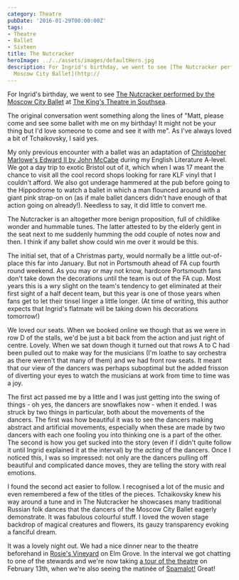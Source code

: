 ```yaml
---
category: Theatre
pubDate: '2016-01-29T00:00:00Z'
tags:
- Theatre
- Ballet
- Sixteen
title: The Nutcracker
heroImage: ../../assets/images/defaultHero.jpg
description: For Ingrid's birthday, we went to see [The Nutcracker performed by the
  Moscow City Ballet](http://
---
```

For Ingrid's birthday, we went to see [The Nutcracker performed by the Moscow City Ballet](http://moscowcityballet.com/en/repertoire/ballet/1) at [The King's Theatre in Southsea](http://kingsportsmouth.co.uk).

The original conversation went something along the lines of "Matt, please come and see some ballet with me on my birthday! It might not be your thing but I'd love someone to come and see it with me". As I've always loved a bit of Tchaikovsky, I said yes.

My only previous encounter with a ballet was an adaptation of [Christopher Marlowe's Edward II by John McCabe](https://en.m.wikipedia.org/wiki/Edward_II_(ballet)) during my English Literature A-level. We got a day trip to exotic Bristol out of it, which when I was 17 meant the chance to visit all the cool record shops looking for rare KLF vinyl that I couldn't afford. We also got underage hammered at the pub before going to the Hippodrome to watch a ballet in which a man flounced around with a giant pink strap-on on (as if male ballet dancers didn't have enough of that action going on already!). Needless to say, it did little to convert me.

The Nutcracker is an altogether more benign proposition, full of childlike wonder and hummable tunes. The latter attested to by the elderly gent in the seat next to me suddenly humming the odd couple of notes now and then. I think if any ballet show could win me over it would be this.

The initial set, that of a Christmas party, would normally be a little out-of-place this far into January. But not in Portsmouth ahead of FA cup fourth round weekend. As you may or may not know, hardcore Portsmouth fans don't take down the decorations until the team is out of the FA cup. Most years this is a wry slight on the team's tendency to get eliminated at their first sight of a half decent team, but this year is one of those years when fans get to let their tinsel linger a little longer. (At time of writing, this author expects that Ingrid's flatmate will be taking down his decorations tomorrow!)

We loved our seats. When we booked online we though that as we were in row D of the stalls, we'd be just a bit back from the action and just right of centre. Lovely. When we sat down though it turned out that rows A to C had been pulled out to make way for the musicians (I'm loathe to say orchestra as there weren't that many of them) and we had front row seats. It meant that our view of the dancers was perhaps suboptimal but the added frisson of diverting your eyes to watch the musicians at work from time to time was a joy.

The first act passed me by a little and I was just getting into the swing of things - oh yes, the dancers are snowflakes now - when it ended. I was struck by two things in particular, both about the movements of the dancers. The first was how beautiful it was to see the dancers making abstract and artificial movements, especially when these are made by two dancers with each one fooling you into thinking one is a part of the other. The second is how you get sucked into the story (even if I didn't quite follow it until Ingrid explained it at the interval) by the _acting_ of the dancers. Once I noticed this, I was so impressed: not only are the dancers pulling off beautiful and complicated dance moves, they are telling the story with real emotions.

I found the second act easier to follow. I recognised a lot of the music and even remembered a few of the titles of the pieces. Tchaikovsky knew his way around a tune and in The Nutcracker he showcases many traditional Russian folk dances that the dancers of the Moscow City Ballet eagerly demonstrate. It was fabulous colourful stuff. I loved the woven stage backdrop of magical creatures and flowers, its gauzy transparency evoking a fanciful dream.

It was a lovely night out. We had a nice dinner near to the theatre beforehand in [Rosie's Vineyard](http://rosies-vineyard.co.uk) on Elm Grove. In the interval we got chatting to one of the stewards and we're now taking [a tour of the theatre](http://kingsportsmouth.co.uk/whats-on/tours-and-talks/theatre-tours/) on February 13th, when we're also seeing the matinée of [Spamalot!](http://kingsportsmouth.co.uk/whats-on/musical/spamalot/) Great!